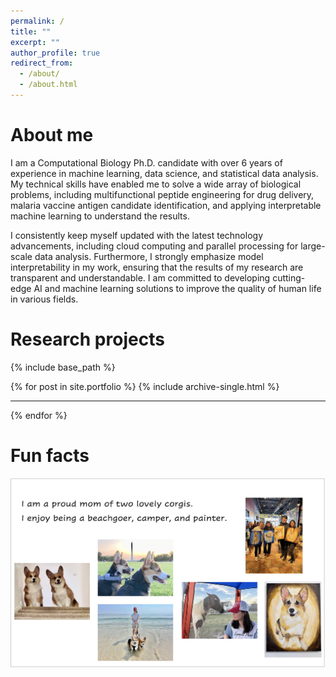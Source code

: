 ```yaml
---
permalink: /
title: ""
excerpt: ""
author_profile: true
redirect_from: 
  - /about/
  - /about.html
---
```


About me
======

I am a Computational Biology Ph.D. candidate with over 6 years of experience in machine learning, data science, and statistical data analysis. My technical skills have enabled me to solve a wide array of biological problems, including multifunctional peptide engineering for drug delivery, malaria vaccine antigen candidate identification, and applying interpretable machine learning to understand the results.

I consistently keep myself updated with the latest technology advancements, including cloud computing and parallel processing for large-scale data analysis. Furthermore, I strongly emphasize model interpretability in my work, ensuring that the results of my research are transparent and understandable. I am committed to developing cutting-edge AI and machine learning solutions to improve the quality of human life in various fields.

Research projects
======

{% include base_path %}

{% for post in site.portfolio %}
  {% include archive-single.html %}
  <hr class="solid">
{% endfor %}

Fun facts
======

<p class="archive__item-excerpt" itemprop="description"><img src='/images/fun_facts.jpg'></p>

